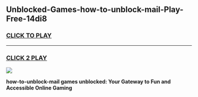 
## Unblocked-Games-how-to-unblock-mail-Play-Free-14di8
<h3>
<a href="https://premium76.site?title=how-to-unblock-mail&ref=21A">CLICK TO PLAY</a></h3>
<hr>

<h3>
<a href="https://premium76.site?title=how-to-unblock-mail&ref=21A">CLICK 2 PLAY</a>
  
</h3>

<a href="https://premium76.site?title=how-to-unblock-mail&ref=21A"><img src="https://clearcache.store/games.png"></a>


**how-to-unblock-mail games unblocked: Your Gateway to Fun and Accessible Online Gaming**
